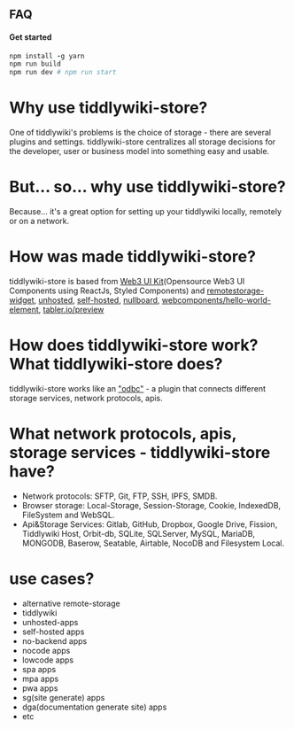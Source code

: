 ## FAQ

#### Get started
```ruby
npm install -g yarn
npm run build
npm run dev # npm run start
```

# Why use tiddlywiki-store?
One of tiddlywiki's problems is the choice of storage - there are several plugins and settings. tiddlywiki-store centralizes all storage decisions for the developer, user or business model into something easy and usable.

# But... so... why use tiddlywiki-store?
Because... it's a great option for setting up your tiddlywiki locally, remotely or on a network.

# How was made tiddlywiki-store?
tiddlywiki-store is based from [Web3 UI Kit](https://github.com/devzstudio/Web3UIKit/)(Opensource Web3 UI Components using ReactJs, Styled Components) and [remotestorage-widget](https://github.com/remotestorage/remotestorage-widget), [unhosted](https://unhosted.org/apps/), [self-hosted](https://selfhosted.show/), [nullboard](https://nullboard.io/preview), [webcomponents/hello-world-element](https://github.com/webcomponents/hello-world-element), [tabler.io/preview](https://tabler.io/preview)

# How does tiddlywiki-store work? What tiddlywiki-store does?
tiddlywiki-store works like an ["odbc"](https://learn.microsoft.com/en-us/sql/odbc/reference/what-is-odbc?view=sql-server-ver16) - a plugin that connects different storage services, network protocols, apis.

# What network protocols, apis, storage services - tiddlywiki-store have?
- Network protocols: SFTP, Git, FTP, SSH, IPFS, SMDB.
- Browser storage: Local-Storage, Session-Storage, Cookie, IndexedDB, FileSystem and WebSQL.
- Api&Storage Services: Gitlab, GitHub, Dropbox, Google Drive, Fission, Tiddlywiki Host, Orbit-db, SQLite, SQLServer, MySQL, MariaDB, MONGODB, Baserow, Seatable, Airtable, NocoDB and Filesystem Local.

# use cases?
- alternative remote-storage
- tiddlywiki
- unhosted-apps
- self-hosted apps
- no-backend apps
- nocode apps
- lowcode apps
- spa apps
- mpa apps
- pwa apps
- sg(site generate) apps
- dga(documentation generate site) apps
- etc
